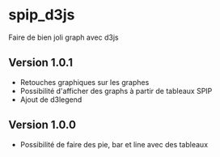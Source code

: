 spip_d3js
============

Faire de bien joli graph avec d3js

## Version 1.0.1

* Retouches graphiques sur les graphes
* Possibilité d'afficher des graphs à partir de tableaux SPIP
* Ajout de d3legend

## Version 1.0.0

* Possibilité de faire des pie, bar et line avec des tableaux